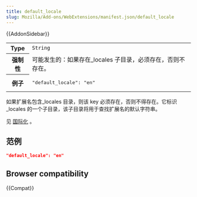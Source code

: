 ```yaml
---
title: default_locale
slug: Mozilla/Add-ons/WebExtensions/manifest.json/default_locale
---
```


{{AddonSidebar}}

<table class="fullwidth-table standard-table">
  <tbody>
    <tr>
      <th scope="row">Type</th>
      <td><code>String</code></td>
    </tr>
    <tr>
      <th scope="row">强制性</th>
      <td>可能发生的：如果存在_locales 子目录，必须存在，否则不存在。</td>
    </tr>
    <tr>
      <th scope="row">例子</th>
      <td><pre class="brush: json">"default_locale": "en"</pre></td>
    </tr>
  </tbody>
</table>

如果扩展名包含\_locales 目录，则该 key 必须存在，否则不得存在。它标识 \_locales 的一个子目录，该子目录将用于查找扩展名的默认字符串。

见 [国际化](/zh-CN/Add-ons/WebExtensions/Internationalization) 。

## 范例

```json
"default_locale": "en"
```

## Browser compatibility

{{Compat}}
